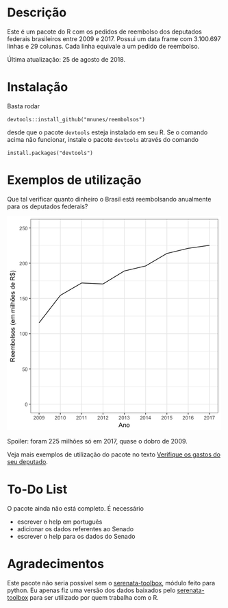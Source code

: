# Descrição

Este é um pacote do R com os pedidos de reembolso dos deputados federais brasileiros entre 2009 e 2017. Possui um data frame com 3.100.697 linhas e 29 colunas. Cada linha equivale a um pedido de reembolso.

Última atualização: 25 de agosto de 2018.

# Instalação

Basta rodar

    devtools::install_github("mnunes/reembolsos")
    
desde que o pacote `devtools` esteja instalado em seu R. Se o comando acima não funcionar, instale o pacote `devtools` através do comando

    install.packages("devtools")
    
    
# Exemplos de utilização

Que tal verificar quanto dinheiro o Brasil está reembolsando anualmente para os deputados federais?

![alt text](imagens/reembolsos_totais.png "Como criar um novo relatório - Figura 1")

Spoiler: foram 225 milhões só em 2017, quase o dobro de 2009.

Veja mais exemplos de utilização do pacote no texto [Verifique os gastos do seu deputado](https://marcusnunes.me/posts/controle-de-gastos-publicos-como-verificar-quanto-os-deputados-federais-estao-gastando/).

# To-Do List

O pacote ainda não está completo. É necessário 

* escrever o help em português
* adicionar os dados referentes ao Senado
* escrever o help para os dados do Senado


# Agradecimentos

Este pacote não seria possível sem o [serenata-toolbox](https://github.com/okfn-brasil/serenata-toolbox), módulo feito para python. Eu apenas fiz uma versão dos dados baixados pelo [serenata-toolbox](https://github.com/okfn-brasil/serenata-toolbox) para ser utilizado por quem trabalha com o R.
